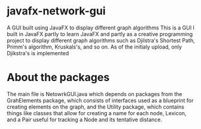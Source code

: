 # javafx-network-gui
A GUI built using JavaFX to display different graph algorithms
This is a GUI I built in JavaFX partly to learn JavaFX and partly as a creative programming project to display different graph algorithms such as Djilstra's Shortest Path, Primm's algorithm, Kruskals's, and so on. As of the initialy upload, only Djikstra's is implemented

# About the packages
The main file is NetowrkGUI.java which depends on packages from the GrahElements package, which consists of interfaces used as a blueprint for creating elements on the graph, and the Utility package, which contains things like classes that allow for creating a name for each node, Lexicon, and a Pair useful for tracking a Node and its tentative distance.
